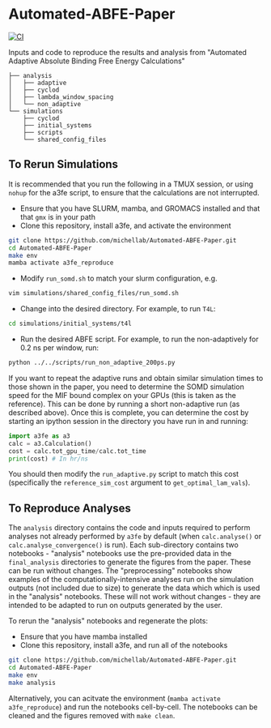 # Automated-ABFE-Paper
[![CI](https://github.com/michellab/Automated-ABFE-Paper/actions/workflows/ci.yaml/badge.svg)](https://github.com/michellab/Automated-ABFE-Paper/actions/workflows/ci.yaml)

Inputs and code to reproduce the results and analysis from "Automated Adaptive Absolute Binding Free Energy Calculations"

```
├── analysis
│   ├── adaptive
│   ├── cyclod
│   ├── lambda_window_spacing
│   └── non_adaptive
└── simulations
    ├── cyclod
    ├── initial_systems
    ├── scripts
    └── shared_config_files
```

## To Rerun Simulations

It is recommended that you run the following in a TMUX session, or using `nohup` for the a3fe script, to ensure that the calculations are not interrupted.

- Ensure that you have SLURM, mamba, and GROMACS installed and that that `gmx` is in your path
- Clone this repository, install a3fe, and activate the environment
```bash
git clone https://github.com/michellab/Automated-ABFE-Paper.git
cd Automated-ABFE-Paper
make env
mamba activate a3fe_reproduce
```
- Modify `run_somd.sh` to match your slurm configuration, e.g.
```bash
vim simulations/shared_config_files/run_somd.sh
```
- Change into the desired directory. For example, to run `T4L`:
```bash
cd simulations/initial_systems/t4l
```
- Run the desired ABFE script. For example, to run the non-adaptively for 0.2 ns per window, run:
```bash
python ../../scripts/run_non_adaptive_200ps.py
```

If you want to repeat the adaptive runs and obtain similar simulation times to those shown in the paper, you need to determine the SOMD simulation speed for the MIF bound complex on your GPUs (this is taken as the reference). This can be done by running a short non-adaptive run (as described above). Once this is complete, you can determine the cost by starting an ipython session in the directory you have run in and running:
```python
import a3fe as a3
calc = a3.Calculation()
cost = calc.tot_gpu_time/calc.tot_time
print(cost) # In hr/ns
```
You should then modify the `run_adaptive.py` script to match this cost (specifically the `reference_sim_cost` argument to `get_optimal_lam_vals`).

## To Reproduce Analyses

The `analysis` directory contains the code and inputs required to perform analyses not already performed by `a3fe` by default (when `calc.analyse()` or `calc.analyse_convergence()` is run). Each sub-directory contains two notebooks - "analysis" notebooks use the pre-provided data in the `final_analysis` directories to generate the figures from the paper. These can be run without changes. The "preprocessing" notebooks show examples of the computationally-intensive analyses run on the simulation outputs (not included due to size) to generate the data which which is used in the "analysis" notebooks. These will not work without changes - they are intended to be adapted to run on outputs generated by the user.

To rerun the "analysis" notebooks and regenerate the plots:

- Ensure that you have mamba installed
- Clone this repository, install a3fe, and run all of the notebooks
```bash
git clone https://github.com/michellab/Automated-ABFE-Paper.git
cd Automated-ABFE-Paper
make env
make analysis
```

Alternatively, you can acitvate the environment (`mamba activate a3fe_reproduce`) and run the notebooks cell-by-cell. The notebooks can be cleaned and the figures removed with `make clean`. 
